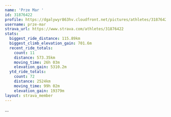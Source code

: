 ```yaml
---
name: 'Prze Mar '
id: 31876422
profile: https://dgalywyr863hv.cloudfront.net/pictures/athletes/31876422/22548952/2/large.jpg
username: prze-mar
strava_url: https://www.strava.com/athletes/31876422
stats:
  biggest_ride_distance: 115.89km
  biggest_climb_elevation_gain: 701.6m
  recent_ride_totals:
    count: 11
    distance: 573.35km
    moving_time: 26h 03m
    elevation_gain: 5310.2m
  ytd_ride_totals:
    count: 72
    distance: 2524km
    moving_time: 99h 02m
    elevation_gain: 19379m
layout: strava_member
--- 
```

...
